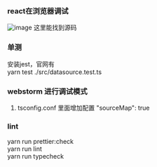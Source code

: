 ### react在浏览器调试
![image](https://github.com/yincongcyincong/reading/assets/24344673/4ec18985-0851-439b-b9c5-c9ccca1d1402)
这里能找到源码

### 单测
安装jest，官网有    
yarn test ./src/datasource.test.ts     

### webstorm 进行调试模式
1. tsconfig.conf 里面增加配置 "sourceMap": true

### lint
yarn run prettier:check    
yarn run lint    
yarn run typecheck    

